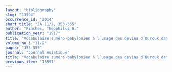 ```yaml
---
layout: "bibliography"
slug: "13594"
occurrence_id: "2014"
short_title: "JA 11/2, 353-355"
author: "Pinches, Theophilus G."
publication_year: "1917"
title: "Vocabulaire suméro-babylonien à l´usage des devins d´Ourouk datant de l´époque des Séleucides"
volume_no_: "11/2"
pages: "353-355"
journal: "Journal Asiatique"
title: "Vocabulaire suméro-babylonien à l´usage des devins d´Ourouk datant de l´époque des Séleucides"
previous_item: "13597"
---
```

